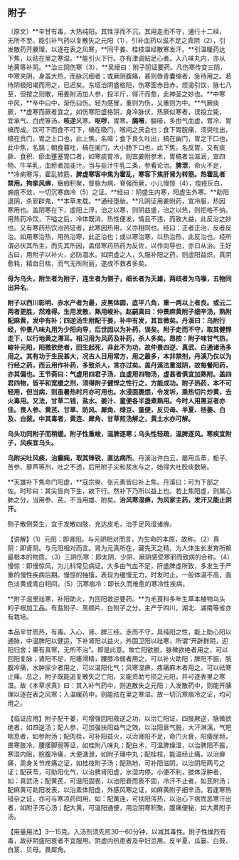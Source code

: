 ## **附子**

〔原文〕**辛甘有毒，大热纯阳。其性浮而不沉，其用走而不守，通行十二经，无所不至。能引补气药以复散失之元阳（1），引补血药以滋不足之真阴（2），引发散药开腠理，以逐在表之风寒，**同干姜、桂枝温经散寒发汗。**引温暖药达下焦，以祛在里之寒湿。**能引火下行。亦有津调贴足心者。入八味丸内，亦从地黄等补阴。**治三阴伤寒（3），**吴绶曰：附子阴证要药。凡伤寒传变三阴，中寒夹阴，身虽大热，而脉沉细者；或厥阴腹痛，甚则唇青囊缩者，急待用之。若待阴极阳竭而用之，已迟矣。东垣治阴盛格阳，伤寒面赤目赤，烦渴引饮，脉七八至，但按之则散，用姜附汤加人参，投半斤，得汗而愈，此神圣之妙也。**中寒中风，**卒中曰中，渐伤曰伤。轻为感冒，重则为伤，又重则为中。**气厥痰厥，**虚寒而厥者宜之。如伤寒阳盛格阴，身冷脉伏，热厥似寒者，误投立毙，宜承气、白虎等汤。**咳逆**风寒。**呕哕**，胃寒。**膈噎**，膈噎，多由气血虚，胃冷、胃槁而成。饮可下而食不可下，槁在吸门，喉间之厌会也；食下胃脘痛，须臾吐出，槁在贲门，胃之上口也，此上焦，名噎；食下良久吐出，槁在幽门，胃之下口也，此中焦，名膈；朝食暮吐，槁在阑门，大小肠下口也，此下焦，名反胃。又有痰厥、食积、瘀血壅塞胃口者，如寒痰胃冷，则宜姜附参术，胃槁者当滋润，宜四物、牛羊乳，血瘀者加韭汁。当与韭汁牛乳二条，参看论治。**脾泄**，命火不足，**冷痢寒泻，霍乱转筋，**脾虚寒客中焦为霍乱，寒客下焦肝肾为转筋。热霍乱者禁用。拘挛风痹**，癥瘕积聚，督脉为病，脊强而厥，小儿慢惊（4），痘疮灰白，痈疽不敛，一切沉寒痼冷（5）之证。**经曰：阴盛生内寒，阳虚生外寒。**助阳退阴，杀邪辟鬼，**本草未载。**通经堕胎。**凡阴证用姜附药，宜冷服，热因寒用也。盖阴寒在下，虚阳上浮，治之以寒，则阴益盛，治之以热，则拒格不纳。用热药冷饮，下嗌之后，冷体既消，热性便发，情且不违，而致大益，此反治之妙也。又有寒药热饮治热证者，此寒因热用，义亦相同也。经曰：正者正治，反者反治。如用寒治热，用热治寒，此正治也；或以寒治寒，以热治热，此反治也。经所谓必伏其所主，而先其所因，盖借寒药热药为反佐，以作向导也，亦曰从治。王好古曰，用附子以补火，必防涸水。如阴虚之人，久服补阳之药，则虚阳益炽，真阴愈耗，精血日枯，而气无所附丽，遂成不救者多矣。

**母为乌头，附生者为附子，连生者为侧子，细长者为夭雄，两歧者为乌喙，五物同出异名**。

**附子以西川彰明、赤水产者为最，皮黑体圆，底平八角，重一两以上者良。**或云二两者更胜，然难得。**生用发散，熟用峻补**。赵嗣真曰：仲景麻黄附子细辛汤，熟附配麻黄，发中有补；四逆汤生附配干姜，补中有发，其旨微矣。丹溪曰：乌附行经，仲景八味丸用为少阳向导，后世因以为补药，误矣。附子走而不守，取其健悍走下，以行地黄之滞耳。相习用为风药及补药，杀人多矣。昂按：附子味甘气热，峻补元阳，阳微欲绝者，回生起死，非此不为功，故仲景四逆、真武、白通诸汤多用之。其有功于生民甚大，况古人日用常方，用之最多，本非禁剂，丹溪乃仅以为行经之药，而云用作补药，多致杀人，言亦过矣。盖丹溪法重滋阴，故每餐阳药，亦其偏也。王节斋曰：气虚用四君子汤，血虚用四物汤，虚甚者俱宜加熟附。盖四君四物，皆平和宽缓之剂，须得附子健悍之性行之，方能成功。附子热药，本不可轻用，但当病，则虽暑热时月亦可用也**。水浸面裹煨，令发坼，乘热切片炒黄，去火毒用。又法，甘草二钱，盐水、姜汁、童便各半盏煮熟用。今时人用黑豆者亦佳。畏人参、黄芪、甘草、防风、犀角、绿豆、童便，反贝母、半夏、栝蒌、白及、白蔹。中其毒者，黄连、犀角、甘草煎汤解之，黄土水亦可解。**

**乌头功同附子而稍缓。附子性重峻，温脾逐寒；乌头性轻疏，温脾逐风。寒疾宜附子，风疾宜乌头。**

**乌附尖吐风痰，治癫痫，取其锋锐，直达病所**。丹溪治许白云，屡用瓜蒂，栀子、苦参、藜芦等剂，吐之不透，后用附子尖和浆水与之，始得大吐胶痰数碗。

**天雄补下焦命门阳虚，**寇宗奭、张元素皆曰补上焦。丹溪曰：可为下部之佐。时珍曰：其尖皆向下生，故下行。然补下乃所以益上也。若上焦阳虚，则属心肺之分，当用参、芪，不当用雄、附矣。**治风寒湿痹，为风家主药，发汗又能止阴汗。**

侧子散侧旁生，宜于发散四肢，充达皮毛，治手足风湿诸痹。

【讲解】（1）元阳：即肾阳。与元阴相对而言，为生命的本原，故称。（2）真阴：即肾阴。与元阳相对而言。肾为元真所在，藏先天之精，为人体生长发育所赖最根本的物质。（3）三阴伤寒：即太阴、少阴、厥阴感受寒邪而致病的合称。（4）慢惊：即慢惊风，为儿科常见病证。大多由气血不足，肝盛脾虚所致，多发生于严重的慢性疾病后期。慢惊的抽搐，表现为缓慢无力，时发时止。一般体温不高，面色淡黄或青白相间。（5）沉寒痼冷：即长久而难愈的寒冷性疾病。

**附子温里祛寒，补阳助火，为回阳救逆要药。**为毛莨科多年生草本植物乌头的子根加工品。有盐附子、黑顺片、白附子之分。主产于四川，湖北、湖南等省亦有栽培。

本品辛甘而热，有毒。入心、肾、脾三经。走而不守，具纯阳之性，能上助心阳以通脉，中温脾阳以健运，下补肾阳以益火，外固卫阳以祛寒，所谓“开辟群阴，迎阳归舍；果有真寒，无所不治”。即是此意。故亡阳欲脱，脉微欲绝者用之，可以回阳复脉；肾阳不足，阳痿滑精，腰膝冷弱者用之，可以补火助阳；脾阳不振，脘腹冷痛，水肿尿少者用之，可以温阳化气；风寒湿痹，疼痛麻木者用之，可以祛寒止痛。总之，附子既能追复散失之亡阳，又能资助亏损之元阳，并可逐表里之寒湿。故《本草求真》曰：其入补气药中，则追散失之元阳；入发散药中，则能开胰理以逐在表之风寒；入温暖药中，则能祛在里之寒湿。故一切沉寒痼冷之证，均可用之。

【临证应用】附子配干姜，可增强回阳救逆之功，以治亡阳证，四肢厥逆，脉微欲绝者，如四逆汤；配人参，可加强扶阳益气之效，以治阳衰气脱，大汗淋漓，气短喘息者，如参附汤；配肉桂，可补阳益火，以治肾阳不足，命门火衰，阳痿尿频，畏寒肢冷，腰痿脚弱等证，如桂附八味丸；配白术，可温脾燥湿，以治脾阳不振，寒湿内阻，脘腹冷痛，大便溏泄，如附子理中丸；配桂枝，能温经止痛，以治痹痛，周身关节疼痛之证，如桂枝附子汤；配熟地，可补阳滋阴，以治阴阳两亏之证；配茯苓，可助阳化气，以治脾肾阳虚，水湿内停，小便不利，肢体浮肿者，如：真武汤；配黄芪，可温阳固表，以治阳衰而表不固，冷汗不止者，如芪附汤；配麻黄可助阳发表，以治素体阳虚，外感风寒之证，如麻黄附子细辛汤。若逢寒热错杂之证，亦可与寒凉药同用，如：配黄连，可扶阳泻热，以治心下痞而恶寒汗出者，如附子泻心汤；配大黄，可温阳通便，用治阴寒积聚，腹痛便秘，如大黄附子汤。

【用量用法】3—15克。入汤剂须先煎30—60分钟，以减其毒性。附子性燥烈有毒，故非阴盛阳衰者不宜服用。阴虚内热患者及孕妇忌用。反半夏、瓜篓、白蔹、白芨、贝母。畏犀角。
